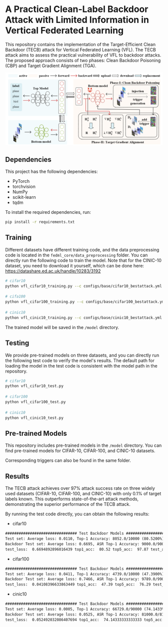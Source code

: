 # A Practical Clean-Label Backdoor Attack with Limited Information in Vertical Federated Learning

This repository contains the implementation of the Target-Efficient Clean Backdoor (TECB) attack for Vertical Federated Learning (VFL). The TECB attack aims to assess the practical vulnerability of VFL to backdoor attacks. The proposed approach consists of two phases: Clean Backdoor Poisoning (CBP) and Target Gradient Alignment (TGA).

![image-20230630223638256](README_image/image-20230630223638256.png)



## Dependencies

This project has the following dependencies:

- PyTorch
- torchvision
- NumPy
- scikit-learn
- tqdm

To install the required dependencies, run:

```bash
pip install -r requirements.txt
```



## Training

Different datasets have different training code, and the data preprocessing code is located in the `fedml_core/data_preprocessing` folder. You can directly run the following code to train the model. Note that for the CINIC-10 dataset, you need to download it yourself, which can be done here: https://datashare.ed.ac.uk/handle/10283/3192

```bash
# cifar10
python vfl_cifar10_training.py --c configs/base/cifar10_bestattack.yml

# cifa100
python vfl_cifar100_training.py --c configs/base/cifar100_bestattack.yml

# cinic10
python vfl_cinic10_training.py --c configs/base/cinic10_bestattack.yml
```

The trained model will be saved in the `/model` directory.

## Testing

We provide pre-trained models on three datasets, and you can directly run the following test code to verify the model's results. The default path for loading the model in the test code is consistent with the model path in the repository.

```bash
# cifar10
python vfl_cifar10_test.py

# cifar100
python vfl_cifar100_test.py

# cinic10
python vfl_cinic10_test.py
```



## Pre-trained Models

This repository includes pre-trained models in the `/model` directory. You can find pre-trained models for CIFAR-10, CIFAR-100, and CINIC-10 datasets.

Corresponding triggers can also be found in the same folder.



## Results

The TECB attack achieves over 97% attack success rate on three widely used datasets (CIFAR-10, CIFAR-100, and CINIC-10) with only 0.1% of target labels known. This outperforms state-of-the-art attack methods, demonstrating the superior performance of the TECB attack.

By running the test code directly, you can obtain the following results:

- cifar10

```txt
################################ Test Backdoor Models ############################
Test set: Average loss: 0.0110, Top-1 Accuracy: 8052.0/10000 (80.5200%), Top-5 Accuracy: 9787.0/10000 (97.8700%)
Backdoor Test set: Average loss: 0.6695, ASR Top-1 Accuracy: 9000.0/9000 (100.0000%, ASR Top-5 Accuracy: 9000.0/9000 (100.0000%)
test_loss:  0.6694892896016439 top1_acc:  80.52 top5_acc:  97.87 test_asr_acc:  100.0
```



- cifar100

```txt
################################ Test Backdoor Models ############################
Test set: Average loss: 0.0411, Top-1 Accuracy: 4739.0/10000 (47.3900%), Top-5 Accuracy: 7629.0/10000 (76.2900%)
Backdoor Test set: Average loss: 0.7466, ASR Top-1 Accuracy: 9789.0/9900 (98.8788%, ASR Top-5 Accuracy: 9900.0/9900 (100.0000%)
test_loss:  0.04108396633863449 top1_acc:  47.39 top5_acc:  76.29 test_asr_acc:  98.87878787878788 test_asr_acc5:  100.0
```



- cinic10

```txt
################################ Test Backdoor Models ############################
Test set: Average loss: 0.0005, Top-1 Accuracy: 66729.0/90000 (74.1433%), Top-5 Accuracy: 87389.0/90000 (97.0989%)
Backdoor Test set: Average loss: 0.0525, ASR Top-1 Accuracy: 81000.0/81000 (100.0000%, ASR Top-5 Accuracy: 81000.0/81000 (100.0000%)
test_loss:  0.052492032086407694 top1_acc:  74.14333333333333 top5_acc:  97.0988888888889 test_asr_acc:  100.0
```





